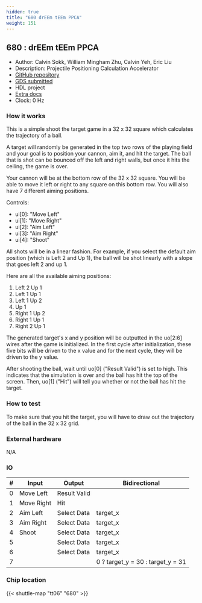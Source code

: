 ```yaml
---
hidden: true
title: "680 drEEm tEEm PPCA"
weight: 151
---
```


## 680 : drEEm tEEm PPCA

* Author: Calvin Sokk, William Mingham Zhu, Calvin Yeh, Eric Liu
* Description: Projectile Positioning Calculation Accelerator
* [GitHub repository](https://github.com/calsokk/tt6_drEEm_tEEm_ppca)
* [GDS submitted](https://github.com/calsokk/tt6_drEEm_tEEm_ppca/actions/runs/8751047037)
* HDL project
* [Extra docs](None)
* Clock: 0 Hz

<!---

This file is used to generate your project datasheet. Please fill in the information below and delete any unused
sections.

You can also include images in this folder and reference them in the markdown. Each image must be less than
512 kb in size, and the combined size of all images must be less than 1 MB.
-->


### How it works

This is a simple shoot the target game in a 32 x 32 square which calculates the trajectory of a ball.

A target will randomly be generated in the top two rows of the playing field and your goal is to position your cannon, aim it, and hit the target. The ball that is shot can be bounced off the left and right walls, but once it hits the ceiling, the game is over.

Your cannon will be at the bottom row of the 32 x 32 square. You will be able to move it left or right to any square on this bottom row. You will also have 7 different aiming positions.

Controls:

- ui[0]: "Move Left"
- ui[1]: "Move Right"
- ui[2]: "Aim Left"
- ui[3]: "Aim Right"
- ui[4]: "Shoot"

All shots will be in a linear fashion. For example, if you select the default aim position (which is Left 2 and Up 1), the ball will be shot linearly with a slope that goes left 2 and up 1.

Here are all the available aiming positions:

1. Left 2 Up 1
2. Left 1 Up 1
3. Left 1 Up 2
4. Up 1
5. Right 1 Up 2
6. Right 1 Up 1
7. Right 2 Up 1

The generated target's x and y position will be outputted in the uo[2:6] wires after the game is initialized. In the first cycle after initialization, these five bits will be driven to the x value and for the next cycle, they will be driven to the y value.

After shooting the ball, wait until uo[0] ("Result Valid") is set to high. This indicates that the simulation is over and the ball has hit the top of the screen. Then, uo[1] ("Hit") will tell you whether or not the ball has hit the target.

### How to test

To make sure that you hit the target, you will have to draw out the trajectory of the ball in the 32 x 32 grid.

### External hardware

N/A


### IO

| # | Input          | Output         | Bidirectional   |
| - | -------------- | -------------- | --------------- |
| 0 | Move Left | Result Valid |  |
| 1 | Move Right | Hit |  |
| 2 | Aim Left | Select Data | target_x |
| 3 | Aim Right | Select Data | target_x |
| 4 | Shoot | Select Data | target_x |
| 5 |  | Select Data | target_x |
| 6 |  | Select Data | target_x |
| 7 |  |  | 0 ? target_y = 30 : target_y = 31 |

### Chip location

{{< shuttle-map "tt06" "680" >}}
